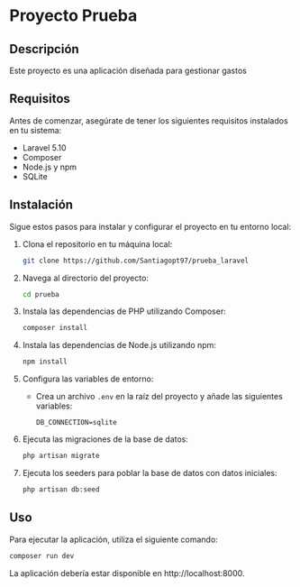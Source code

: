 # Proyecto Prueba

## Descripción

Este proyecto es una aplicación diseñada para gestionar gastos

## Requisitos

Antes de comenzar, asegúrate de tener los siguientes requisitos instalados en tu sistema:

- Laravel 5.10
- Composer
- Node.js y npm
- SQLite

## Instalación

Sigue estos pasos para instalar y configurar el proyecto en tu entorno local:

1. Clona el repositorio en tu máquina local:
    ```bash
    git clone https://github.com/Santiagopt97/prueba_laravel
    ```

2. Navega al directorio del proyecto:
    ```bash
    cd prueba
    ```

3. Instala las dependencias de PHP utilizando Composer:
    ```bash
    composer install
    ```

4. Instala las dependencias de Node.js utilizando npm:
    ```bash
    npm install
    ```

5. Configura las variables de entorno:
    - Crea un archivo `.env` en la raíz del proyecto y añade las siguientes variables:
        ```plaintext
        DB_CONNECTION=sqlite
        ```

6. Ejecuta las migraciones de la base de datos:
    ```bash
    php artisan migrate
    ```

7. Ejecuta los seeders para poblar la base de datos con datos iniciales:
    ```bash
    php artisan db:seed
    ```

## Uso

Para ejecutar la aplicación, utiliza el siguiente comando:

```bash
composer run dev
```

La aplicación debería estar disponible en http://localhost:8000.



